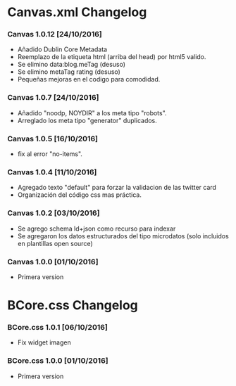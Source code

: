 # Canvas.xml Changelog

### Canvas 1.0.12 [24/10/2016]

* Añadido Dublin Core Metadata
* Reemplazo de la etiqueta html (arriba del head) por html5 valido.
* Se elimino data:blog.meTag (desuso)
* Se elimino metaTag rating (desuso)
* Pequeñas mejoras en el codigo para comodidad.

### Canvas 1.0.7 [24/10/2016]

* Añadido "noodp, NOYDIR" a los meta tipo "robots".
* Arreglado los meta tipo "generator" duplicados.

### Canvas 1.0.5 [16/10/2016]

* fix al error "no-items".

### Canvas 1.0.4 [11/10/2016]

* Agregado texto "default" para forzar la validacion de las twitter card
* Organización del código css mas práctica.

### Canvas 1.0.2 [03/10/2016]

* Se agrego schema ld+json como recurso para indexar
* Se agregaron los datos estructurados del tipo microdatos (solo incluidos en plantillas open source)

### Canvas 1.0.0 [01/10/2016]

* Primera version


# BCore.css Changelog

### BCore.css 1.0.1 [06/10/2016]

* Fix widget imagen

### BCore.css 1.0.0 [01/10/2016]

* Primera version